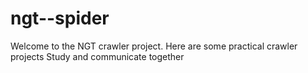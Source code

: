 # ngt--spider
Welcome to the NGT crawler project. Here are some practical crawler projects
Study and communicate together
